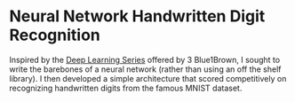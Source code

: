 # Neural Network Handwritten Digit Recognition

Inspired by the [Deep Learning Series](https://www.youtube.com/watch?v=aircAruvnKk) offered by 3 Blue1Brown, I sought to write the barebones of a neural network (rather than using an off the shelf library). I then developed a simple architecture that scored competitively on recognizing handwritten digits from the famous MNIST dataset.
